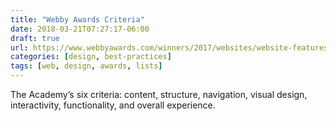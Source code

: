 ```yaml
---
title: "Webby Awards Criteria"
date: 2018-03-21T07:27:17-06:00
draft: true
url: https://www.webbyawards.com/winners/2017/websites/website-features-and-design/best-practices/specialguest-website/
categories: [design, best-practices]
tags: [web, design, awards, lists]
---
```

The Academy’s six criteria: content, structure, navigation, visual design, interactivity, functionality, and overall experience.
